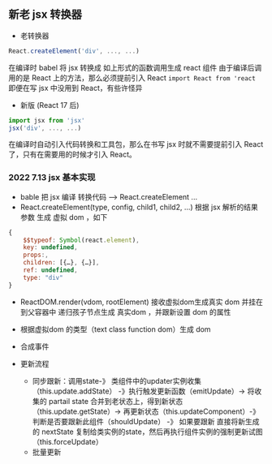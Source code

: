 ## 新老 jsx 转换器


* 老转换器
```js
React.createElement('div', ..., ...)
```
在编译时 babel 将 jsx 转换成 如上形式的函数调用生成 react 组件
由于编译后调用的是 React 上的方法，那么必须提前引入 React `import React from 'react` 即便在写 jsx 中没用到 React，有些许怪异

* 新版 (React 17 后)
```js
import jsx from 'jsx'
jsx('div', ..., ...) 
```
在编译时自动引入代码转换和工具包，那么在书写 jsx 时就不需要提前引入 React 了，只有在需要用的时候才引入 React。



### 2022 7.13 jsx 基本实现
* bable 把 jsx 编译 转换代码 --> React.createElement ...
* React.createElement(type, config, child1, child2, ...)  根据 jsx 解析的结果参数 生成 虚拟 dom ，如下
```js
{
    $$typeof: Symbol(react.element),
    key: undefined,
    props:,
    children: [{…}, {…}],
    ref: undefined,
    type: "div"
}
```
* ReactDOM.render(vdom, rootElement) 接收虚拟dom生成真实 dom 并挂在到父容器中 
  递归孩子节点生成 真实dom ，并跟新设置 dom 的属性

* 根据虚拟dom 的类型（text class function dom）生成 dom 
* 合成事件
* 更新流程
    * 同步跟新：调用state-》 类组件中的updater实例收集（this.update.addState） -》执行触发更新函数（emitUpdate）-> 将收集的 partail state 合并到老状态上，得到新状态 （this.update.getState）-> 再更新状态（this.updateComponent）-》判断是否要跟新此组件（shouldUpdate） -》 如果要跟新 直接将新生成的 nextState 复制给类实例的state，然后再执行组件实例的强制更新试图 （this.forceUpdate）
    * 批量更新
